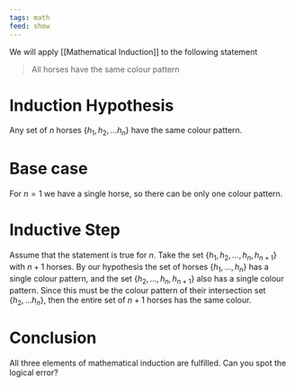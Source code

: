 ```yaml
---
tags: math
feed: show
---
```


We will apply [[Mathematical Induction]] to the following statement

> All horses have the same colour pattern

# Induction Hypothesis
Any set of $n$ horses $\left \{ h_1, h_2,... h_n \right \}$ have the same colour pattern.

# Base case
For $n=1$ we have a single horse, so there can be only one colour pattern.

# Inductive Step
Assume that the statement is true for $n$. Take the set $\left \{ h_1, h_2,..., h_n, h_{n+1} \right \}$ with $n+1$ horses. By our hypothesis the set of horses $\left \{ h_1,...,h_n \right \}$ has a single colour pattern, and the set $\left \{ h_2, ... , h_n, h_{n+1} \right \}$ also has a single colour pattern. Since this must be the colour pattern of their intersection set $\left \{ h_2,...h_n \right \}$, then the entire set of $n+1$ horses has the same colour.

# Conclusion
All three elements of mathematical induction are fulfilled. Can you spot the logical error?